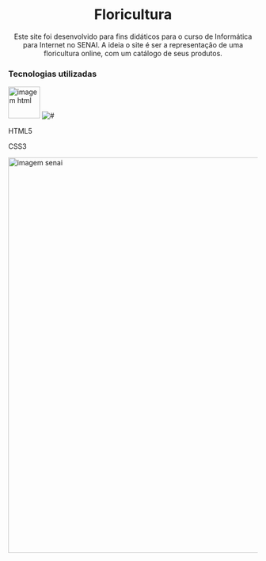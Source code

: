 <h1 align="center">Floricultura</h1>
<p align="center">Este site foi desenvolvido para fins didáticos para o curso de Informática para Internet no SENAI. A ideia o site é ser a representação de uma floricultura online, com um catálogo de seus produtos.</p>
<h3>Tecnologias utilizadas</h3>
<img src="https://simpleicons.org/icons/html5.svg" alt="imagem html" width="64px" heigth="64px">
<img src="https://w7.pngwing.com/pngs/486/223/png-transparent-web-development-html-cascading-style-sheets-web-design-web-design-web-design-text-logo.png" alt="#">
<p>HTML5</p>
<p>CSS3</p>
<img src="https://static.portaldaindustria.com.br/media/uploads/logotipos/logo-senai.png" alt="imagem senai" width="800px" >


